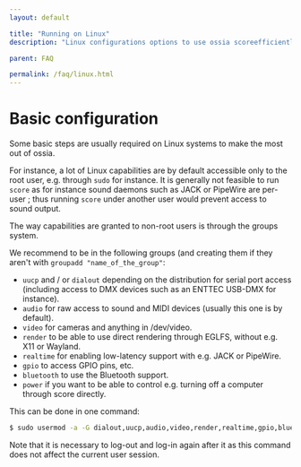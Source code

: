 ```yaml
---
layout: default

title: "Running on Linux"
description: "Linux configurations options to use ossia scoreefficiently"

parent: FAQ

permalink: /faq/linux.html
---
```


# Basic configuration

Some basic steps are usually required on Linux systems to make the most out of ossia.

For instance, a lot of Linux capabilities are by default accessible only to the root user, e.g. through `sudo` for instance. 
It is generally not feasible to run `score` as for instance sound daemons such as JACK or PipeWire are per-user ; thus running `score` under another user would prevent access to sound output.

The way capabilities are granted to non-root users is through the groups system.

We recommend to be in the following groups (and creating them if they aren't with `groupadd "name_of_the_group"`:

 - `uucp` and / or `dialout` depending on the distribution for serial port access (including access to DMX devices such as an ENTTEC USB-DMX for instance).
 - `audio` for raw access to sound and MIDI devices (usually this one is by default).
 - `video` for cameras and anything in /dev/video.
 - `render` to be able to use direct rendering through EGLFS, without e.g. X11 or Wayland.
 - `realtime` for enabling low-latency support with e.g. JACK or PipeWire.
 - `gpio` to access GPIO pins, etc.
 - `bluetooth` to use the Bluetooth support.
 - `power` if you want to be able to control e.g. turning off a computer through score directly.

 
 This can be done in one command:
 
 ```bash
 $ sudo usermod -a -G dialout,uucp,audio,video,render,realtime,gpio,bluetooth,power $USER
 ```
 
 Note that it is necessary to log-out and log-in again after it as this command does not affect the current user session.

 
